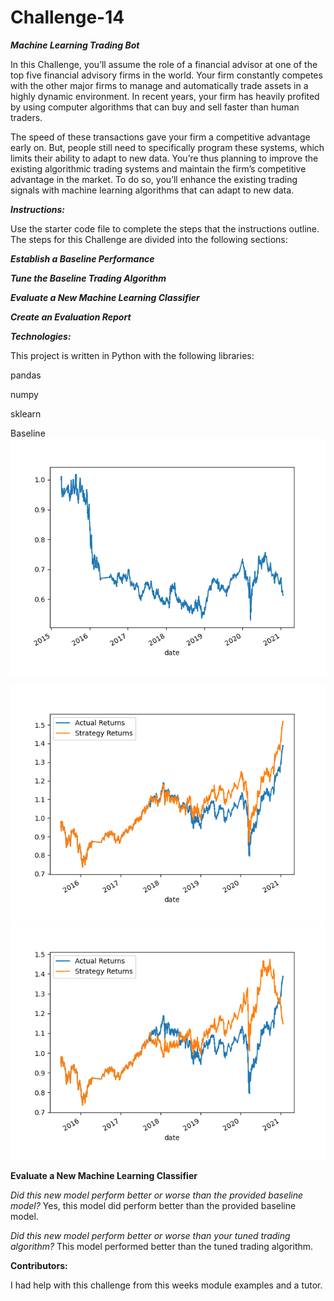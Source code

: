 # Challenge-14

***Machine Learning Trading Bot***

In this Challenge, you’ll assume the role of a financial advisor at one of the top five financial advisory firms in the world. Your firm constantly competes with the other major firms to manage and automatically trade assets in a highly dynamic environment. In recent years, your firm has heavily profited by using computer algorithms that can buy and sell faster than human traders.

The speed of these transactions gave your firm a competitive advantage early on. But, people still need to specifically program these systems, which limits their ability to adapt to new data. You’re thus planning to improve the existing algorithmic trading systems and maintain the firm’s competitive advantage in the market. To do so, you’ll enhance the existing trading signals with machine learning algorithms that can adapt to new data.

***Instructions:***

Use the starter code file to complete the steps that the instructions outline. The steps for this Challenge are divided into the following sections:

***Establish a Baseline Performance***

***Tune the Baseline Trading Algorithm***

***Evaluate a New Machine Learning Classifier***

***Create an Evaluation Report***



***Technologies:***

This project is written in Python with the following libraries:

pandas

numpy

sklearn



Baseline
![cumulative return plot ](my_plot2.png)

![cumulative return plot ](my_plot1.png)
![cumulative return plot, updated ](my_plot.png)




**Evaluate a New Machine Learning Classifier**

*Did this new model perform better or worse than the provided baseline model?*
Yes, this model did perform better than the provided baseline model.

*Did this new model perform better or worse than your tuned trading algorithm?*
This model performed better than the tuned trading algorithm.


**Contributors:**

I had help with this challenge from this weeks module examples and a tutor.
